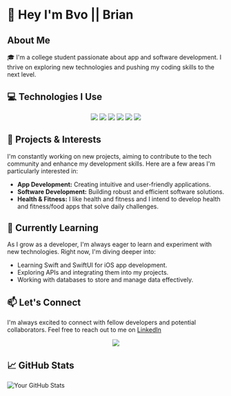 # 👋 Hey I'm Bvo || Brian

## About Me

🎓 I'm a college student passionate about app and software development. I thrive on exploring new technologies and pushing my coding skills to the next level.

## 💻 Technologies I Use

<p align="center">
  <img src="https://img.shields.io/badge/Java-ED8B00?style=for-the-badge&logo=java&logoColor=white"/>
  <img src="https://img.shields.io/badge/C-00599C?style=for-the-badge&logo=c&logoColor=white"/>
  <img src="https://img.shields.io/badge/SwiftUI-FA7343?style=for-the-badge&logo=swift&logoColor=white"/>
  <img src="https://img.shields.io/badge/Python-3776AB?style=for-the-badge&logo=python&logoColor=white"/>
  <img src="https://img.shields.io/badge/HTML-E34F26?style=for-the-badge&logo=html5&logoColor=white"/>
  <img src="https://img.shields.io/badge/CSS-1572B6?style=for-the-badge&logo=css3&logoColor=white"/>
</p>

## 🚀 Projects & Interests

I'm constantly working on new projects, aiming to contribute to the tech community and enhance my development skills. Here are a few areas I'm particularly interested in:

- **App Development:** Creating intuitive and user-friendly applications.
- **Software Development:** Building robust and efficient software solutions.
- **Health & Fitness:** I like health and fitness and I intend to develop health and fitness/food apps that solve daily challenges.

## 🌱 Currently Learning

As I grow as a developer, I'm always eager to learn and experiment with new technologies. Right now, I'm diving deeper into:

- Learning Swift and SwiftUI for iOS app development.
- Exploring APIs and integrating them into my projects.
- Working with databases to store and manage data effectively.

## 📫 Let's Connect

I'm always excited to connect with fellow developers and potential collaborators. Feel free to reach out to me on [LinkedIn](https://www.linkedin.com)

<!--  
 or via email at [your-email@example.com](mailto:your-email@example.com).
-->
<p align="center">
  <a href="https://www.linkedin.com/in/brian-vo-bvo/">
    <img src="https://img.shields.io/badge/LinkedIn-0077B5?style=for-the-badge&logo=linkedin&logoColor=white"/>
  </a>
</p>

## 📈 GitHub Stats

![Your GitHub Stats](https://github-readme-stats.vercel.app/api?username=bvo2&show_icons=true&theme=radical)



<!-- 

Ex

# Hi there 👋

**`Code Craftsman`**

I am a dedicated college student at VCU with a strong passion for app and software development. My enthusiasm lies particularly in creating innovative solutions that enhance health and fitness, reflecting my personal interest in maintaining a healthy lifestyle.
-->



<!--
**bvo24/bvo24** is a ✨ _special_ ✨ repository because its `README.md` (this file) appears on your GitHub profile.

Here are some ideas to get you started:

- 🔭 I’m currently working on ...
- 🌱 I’m currently learning ...
- 👯 I’m looking to collaborate on ...
- 🤔 I’m looking for help with ...
- 💬 Ask me about ...
- 📫 How to reach me: ...
- 😄 Pronouns: ...
- ⚡ Fun fact: ...
-->
